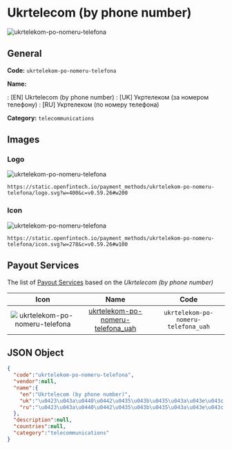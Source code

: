 
# Ukrtelecom (by phone number) 
![ukrtelekom-po-nomeru-telefona](https://static.openfintech.io/payment_methods/ukrtelekom-po-nomeru-telefona/logo.svg?w=400&c=v0.59.26#w200)  

## General 
**Code:** `ukrtelekom-po-nomeru-telefona` 
 
**Name:** 
 
:	[EN] Ukrtelecom (by phone number) 
:	[UK] Укртелеком (за номером телефону) 
:	[RU] Укртелеком (по номеру телефона) 
 
**Category:** `telecommunications` 
 

## Images 

### Logo 
![ukrtelekom-po-nomeru-telefona](https://static.openfintech.io/payment_methods/ukrtelekom-po-nomeru-telefona/logo.svg?w=400&c=v0.59.26#w200)  

```
https://static.openfintech.io/payment_methods/ukrtelekom-po-nomeru-telefona/logo.svg?w=400&c=v0.59.26#w200
```  

### Icon 
![ukrtelekom-po-nomeru-telefona](https://static.openfintech.io/payment_methods/ukrtelekom-po-nomeru-telefona/icon.svg?w=278&c=v0.59.26#w100)  

```
https://static.openfintech.io/payment_methods/ukrtelekom-po-nomeru-telefona/icon.svg?w=278&c=v0.59.26#w100
```  

## Payout Services 
 
The list of [Payout Services](/payout-services/) based on the _Ukrtelecom (by phone number)_ 

|Icon|Name|Code| 
|:---:|:---:|:---:| 
|![ukrtelekom-po-nomeru-telefona](https://static.openfintech.io/payout_methods/ukrtelekom-po-nomeru-telefona/icon.png?w=278&c=v0.59.26#w40) |[ukrtelekom-po-nomeru-telefona_uah](/payout-services/ukrtelekom-po-nomeru-telefona_uah/)|`ukrtelekom-po-nomeru-telefona_uah`| 
 

## JSON Object 

```json
{
  "code":"ukrtelekom-po-nomeru-telefona",
  "vendor":null,
  "name":{
    "en":"Ukrtelecom (by phone number)",
    "uk":"\u0423\u043a\u0440\u0442\u0435\u043b\u0435\u043a\u043e\u043c (\u0437\u0430 \u043d\u043e\u043c\u0435\u0440\u043e\u043c \u0442\u0435\u043b\u0435\u0444\u043e\u043d\u0443)",
    "ru":"\u0423\u043a\u0440\u0442\u0435\u043b\u0435\u043a\u043e\u043c (\u043f\u043e \u043d\u043e\u043c\u0435\u0440\u0443 \u0442\u0435\u043b\u0435\u0444\u043e\u043d\u0430)"
  },
  "description":null,
  "countries":null,
  "category":"telecommunications"
}
```  
